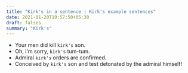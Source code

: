 ```yaml
---
title: "Kirk's in a sentence | Kirk's example sentences"
date: 2021-01-20T19:57:50+05:30
draft: falses
summary: "Kirk's"
---
```

- Your men did kill `kirk's` son.
- Oh, i'm sorry, `kirk's` tum-tum.
- Admiral `kirk's` orders are confirmed.
- Conceived by `kirk's` son and test detonated by the admiral himself!
                 
